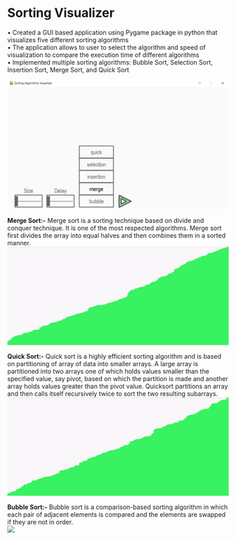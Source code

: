 # Sorting Visualizer
•	Created a GUI based application using Pygame package in python that visualizes five different sorting algorithms<br />
•	The application allows to user to select the algorithm and speed of visualization to compare the execution time of different algorithms<br />
•	Implemented multiple sorting algorithms: Bubble Sort, Selection Sort, Insertion Sort, Merge Sort, and Quick Sort<br />

![](SortingVisualizer.png)

**Merge Sort:-**
Merge sort is a sorting technique based on divide and conquer technique. It is one of the most respected algorithms. Merge sort first divides the array into equal halves and then combines them in a sorted manner.<br />
![](merge_sort.gif)


**Quick Sort:-**
Quick sort is a highly efficient sorting algorithm and is based on partitioning of array of data into smaller arrays. A large array is partitioned into two arrays one of which holds values smaller than the specified value, say pivot, based on which the partition is made and another array holds values greater than the pivot value. Quicksort partitions an array and then calls itself recursively twice to sort the two resulting subarrays.<br />
![](quick_sort.gif)


**Bubble Sort:-**
Bubble sort is a comparison-based sorting algorithm in which each pair of adjacent elements is compared and the elements are swapped if they are not in order.<br />
![](bubble_sort.gif)

